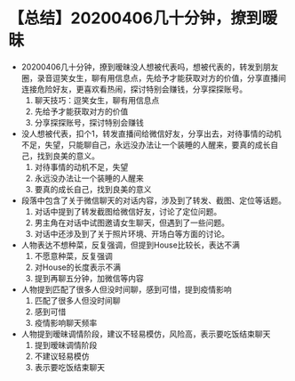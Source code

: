 # 【总结】20200406几十分钟，撩到暧昧

-   20200406几十分钟，撩到暧昧没人想被代表吗，想被代表的，转发到朋友圈，录音逗笑女生，聊有用信息点，先给予才能获取对方的价值，分享直播间连接危险好友，更喜欢看热闹，探讨特别会赚钱，分享探探账号。
    1.  聊天技巧：逗笑女生，聊有用信息点
    2.  先给予才能获取对方的价值
    3.  分享探探账号，探讨特别会赚钱
-   没人想被代表，扣个1，转发直播间给微信好友，分享出去，对待事情的动机不足，失望，只能聊自己，永远没办法让一个装睡的人醒来，要真的成长自己，找到良美的意义。
    1.  对待事情的动机不足，失望
    2.  永远没办法让一个装睡的人醒来
    3.  要真的成长自己，找到良美的意义
-   段落中包含了关于微信聊天的对话内容，涉及到了转发、截图、定位等话题。
    1.  对话中提到了转发截图给微信好友，讨论了定位问题。
    2.  男主角在对话中试图邀请女生聊天，但遇到了一些问题。
    3.  对话中还涉及到了关于照片环境、开场白等方面的讨论。
-   人物表达不想种菜，反复强调，但提到House比较长，表达不满
    1.  不愿意种菜，反复强调
    2.  对House的长度表示不满
    3.  提到再聊五分钟，加微信等内容
-   人物提到匹配了很多人但没时间聊，感到可惜，提到疫情影响
    1.  匹配了很多人但没时间聊
    2.  感到可惜
    3.  疫情影响聊天频率
-   人物提到暧昧调情阶段，建议不轻易模仿，风险高，表示要吃饭结束聊天
    1.  提到暧昧调情阶段
    2.  不建议轻易模仿
    3.  表示要吃饭结束聊天